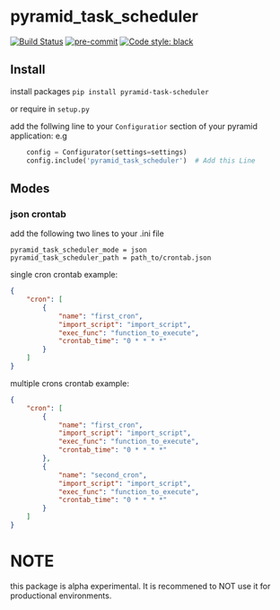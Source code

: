 # pyramid_task_scheduler

[![Build Status](https://cloud.drone.io/api/badges/pmagyar/pyramid_task_scheduler/status.svg)](https://cloud.drone.io/pmagyar/pyramid_task_scheduler)
[![pre-commit](https://img.shields.io/badge/pre--commit-enabled-brightgreen?logo=pre-commit&logoColor=white)](https://github.com/pre-commit/pre-commit)
[![Code style: black](https://img.shields.io/badge/code%20style-black-000000.svg)](https://github.com/psf/black)

## Install 

install packages
`pip install pyramid-task-scheduler`

or require in `setup.py`

add the follwing line to your `Configuratior` section of your pyramid application:
e.g
```python
    config = Configurator(settings=settings)
    config.include('pyramid_task_scheduler')  # Add this Line
```
## Modes

### json crontab

add the following two lines to your .ini file

```{ .ini }
pyramid_task_scheduler_mode = json
pyramid_task_scheduler_path = path_to/crontab.json
```

single cron crontab example:

```json
{
	"cron": [
		{
			"name": "first_cron",
			"import_script": "import_script",
			"exec_func": "function_to_execute",
			"crontab_time": "0 * * * *"
		}
	]
}
```

multiple crons crontab example:

```json
{
    "cron": [
        {
            "name": "first_cron",
            "import_script": "import_script",
            "exec_func": "function_to_execute",
            "crontab_time": "0 * * * *"
        },
        {
            "name": "second_cron",
            "import_script": "import_script",
            "exec_func": "function_to_execute",
            "crontab_time": "0 * * * *"
        }
    ]   
}
```

# NOTE

this package is alpha experimental. It is recommened to NOT use it for productional environments.
